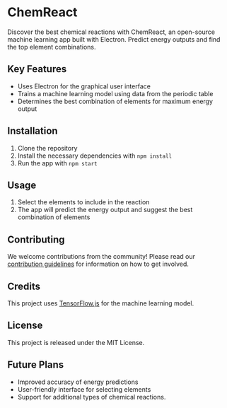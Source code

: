 # ChemReact
Discover the best chemical reactions with ChemReact, an open-source machine learning app built with Electron. Predict energy outputs and find the top element combinations.

## Key Features
- Uses Electron for the graphical user interface
- Trains a machine learning model using data from the periodic table
- Determines the best combination of elements for maximum energy output

## Installation
1. Clone the repository
2. Install the necessary dependencies with `npm install`
3. Run the app with `npm start`

## Usage
1. Select the elements to include in the reaction
2. The app will predict the energy output and suggest the best combination of elements

## Contributing
We welcome contributions from the community! Please read our [contribution guidelines](CONTRIBUTING.md) for information on how to get involved.

## Credits
This project uses [TensorFlow.js](https://www.tensorflow.org/js) for the machine learning model.

## License
This project is released under the MIT License.

## Future Plans
- Improved accuracy of energy predictions
- User-friendly interface for selecting elements
- Support for additional types of chemical reactions.
